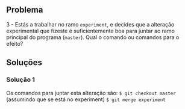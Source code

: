 ## Problema

3 - Estás a trabalhar no ramo `experiment`, e decides que a alteração
experimental que fizeste é suficientemente boa para juntar ao ramo principal do
programa (`master`). Qual o comando ou comandos para o efeito?

## Soluções

### Solução 1

Os comandos para juntar esta alteração são:
`$ git checkout master` (assumindo que se está no experiment)
`$ git merge experiment`